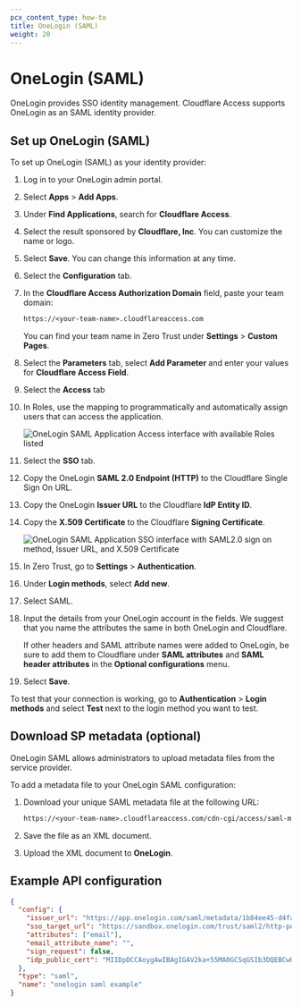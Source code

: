 ```yaml
---
pcx_content_type: how-to
title: OneLogin (SAML)
weight: 20
---
```


# OneLogin (SAML)

OneLogin provides SSO identity management. Cloudflare Access supports OneLogin as an SAML identity provider.

## Set up OneLogin (SAML)

To set up OneLogin (SAML) as your identity provider:

1. Log in to your OneLogin admin portal.

2. Select **Apps** > **Add Apps**.

3. Under **Find Applications**, search for **Cloudflare Access**.

4. Select the result sponsored by **Cloudflare, Inc**. You can customize the name or logo.

5. Select **Save**. You can change this information at any time.

6. Select the **Configuration** tab.

7. In the **Cloudflare Access Authorization Domain** field, paste your team domain:

    ```txt
    https://<your-team-name>.cloudflareaccess.com
    ```

    You can find your team name in Zero Trust under **Settings** > **Custom Pages**.

8. Select the **Parameters** tab, select **Add Parameter** and enter your values for **Cloudflare Access Field**.

9. Select the **Access** tab

10. In Roles, use the mapping to programmatically and automatically assign users that can access the application.

    ![OneLogin SAML Application Access interface with available Roles listed](/images/cloudflare-one/identity/onelogin/onelogin-saml-6.png)

11. Select the **SSO** tab.

12. Copy the OneLogin **SAML 2.0 Endpoint (HTTP)** to the Cloudflare Single Sign On URL.

13. Copy the OneLogin **Issuer URL** to the Cloudflare **IdP Entity ID**.

14. Copy the **X.509 Certificate** to the Cloudflare **Signing Certificate**.

    ![OneLogin SAML Application SSO interface with SAML2.0 sign on method, Issuer URL, and X.509 Certificate](/images/cloudflare-one/identity/onelogin/onelogin-saml-7.png)

15. In Zero Trust, go to **Settings** > **Authentication**.

16. Under **Login methods**, select **Add new**.

17. Select SAML.

18. Input the details from your OneLogin account in the fields. We suggest that you name the attributes the same in both OneLogin and Cloudflare.

    If other headers and SAML attribute names were added to OneLogin, be sure to add them to Cloudflare under **SAML attributes** and **SAML header attributes** in the **Optional configurations** menu.

19. Select **Save**.

To test that your connection is working, go to **Authentication** > **Login methods** and select **Test** next to the login method you want to test.

## Download SP metadata (optional)

OneLogin SAML allows administrators to upload metadata files from the service provider.

To add a metadata file to your OneLogin SAML configuration:

1. Download your unique SAML metadata file at the following URL:

    ```txt
    https://<your-team-name>.cloudflareaccess.com/cdn-cgi/access/saml-metadata
    ```

2. Save the file as an XML document.

3. Upload the XML document to **OneLogin**.

## Example API configuration

```json
{
  "config": {
    "issuer_url": "https://app.onelogin.com/saml/metadata/1b84ee45-d4fa-4373-8853-abz438942123",
    "sso_target_url": "https://sandbox.onelogin.com/trust/saml2/http-post/sso/123456",
    "attributes": ["email"],
    "email_attribute_name": "",
    "sign_request": false,
    "idp_public_cert": "MIIDpDCCAoygAwIBAgIGAV2ka+55MA0GCSqGSIb3DQEBCwUAMIGSMQswCQYDVQQGEwJVUzETMBEG\nA1UEC.....GF/Q2/MHadws97cZg\nuTnQyuOqPuHbnN83d/2l1NSYKCbHt24o"
  },
  "type": "saml",
  "name": "onelogin saml example"
}
```
